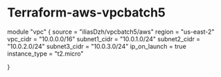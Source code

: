 # Terraform-aws-vpcbatch5

module "vpc" {
source = "iliasDzh/vpcbatch5/aws"
region = "us-east-2"
vpc_cidr = "10.0.0.0/16"
subnet1_cidr = "10.0.1.0/24"
subnet2_cidr = "10.0.2.0/24"
subnet3_cidr = "10.0.3.0/24"
ip_on_launch = true
instance_type = "t2.micro"

}

